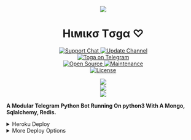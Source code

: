 <p align="center">
  <img src="https://telegra.ph/file/869905eaac59256d2e5ff.jpg">
<p>

<h1 align="center">
    Hιмιкσ Tσgα ♡
</h1>

<p align="center">
<a href="https://t.me/TogaSupport"> <img src="https://img.shields.io/badge/Support-Chat-blue?&logo=telegram" alt="Support Chat" /> </a>
<a href="https://t.me/TogaUpdates"> <img src="https://img.shields.io/badge/Update-Channel-blue?&logo=telegram" alt="Update Channel" /> </a><br>
<a href="https://t.me/Toga_Robot"> <img src="https://img.shields.io/badge/Toga_Robot-blue?&logo=telegram" alt="Toga on Telegram" /> </a><br>
<a href="https://Github.com/KAC-CHAN"> <img src="https://badges.frapsoft.com/os/v1/open-source.svg?v=103" alt="Open Source" /> </a>
<a href="https://GitHub.com/KAC-CHAN/TOGA"> <img src="https://img.shields.io/badge/Maintained-Yes-brightgreen.svg" alt="Maintenance" /> </a><br>
<a href="https://Github.com/KAC-CHAN/TOGA/blob/main/LICENSE"> <img src="https://img.shields.io/badge/License-GPLv3-blue.svg" alt="License" /> </a>

<p align="center">
<a href="https://github.com/KAC-CHAN/TOGA/fork">
    <img src="https://img.shields.io/github/forks/KAC-CHAN/TOGA?label=Forks&style=social">
</a><br>
<a href="https://github.com/KAC-CHAN/TOGA/stargazers">
    <img src="https://img.shields.io/github/stars/KAC-CHAN/TOGA?label=Stars&style=social">
</a><br>
<a href="https://github.com/KAC-CHAN/TOGA/archive/refs/heads/main.zip">
    <img src="https://img.shields.io/github/repo-size/KAC-CHAN/TOGA?label=Repo Size&style=social&logo=github">
</a>
</p>

**A Modular Telegram Python Bot Running On python3 With A Mongo, Sqlalchemy, Redis.**

<details>
	<summary>Heroku Deploy</summary>
	<br>
	<b>
The Easiest Way to Deploy This Bot is Via Heroku.
		In Order To Deploy, You Just Have Fill The Necessary Environment Variables & Done!</b>
	
  <h1>
    <p align="center">
        <a href="https://heroku.com/deploy?template=https://github.com/KAC-CHAN/TOGA">
            <img src="https://www.herokucdn.com/deploy/button.svg" alt="Deploy">
        </a>
    </p>
</h1>

</details> 

<details>
    <summary>More Deploy Options</summary>
    <br>
    <p align="center">

    Deploying on Local Machine

</p>

```console
    ~$ git clone https://github.com/KAC-CHAN/TOGA
    ~$ cd TOGA
    ~$ cp config.py
```

Edit Config.py with your own Values

Start with ```python3 -m TOGA```
